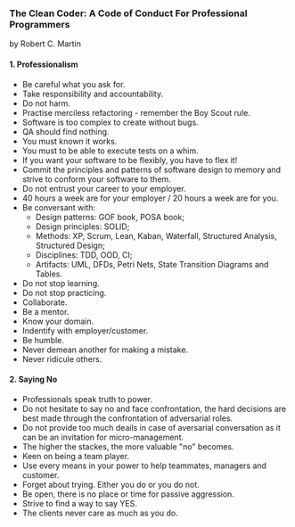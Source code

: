 ### The Clean Coder: A Code of Conduct For Professional Programmers
by Robert C. Martin 
#### 1. Professionalism
- Be careful what you ask for.
- Take responsibility and accountability.
- Do not harm.
- Practise merciless refactoring - remember the Boy Scout rule.
- Software is too complex to create without bugs.
- QA should find nothing.
- You must known it works.
- You must to be able to execute tests on a whim.
- If you want your software to be flexibly, you have to flex it!
- Commit the principles and patterns of software design to memory and strive to conform your software to them.
- Do not entrust your career to your employer.
- 40 hours a week are for your employer / 20 hours a week are for you.
- Be conversant with:
    - Design patterns: GOF book, POSA book;
    - Design principles: SOLID;
    - Methods: XP, Scrum, Lean, Kaban, Waterfall, Structured Analysis, Structured Design;
    - Disciplines: TDD, OOD, CI;
    - Artifacts: UML, DFDs, Petri Nets, State Transition Diagrams and Tables.
- Do not stop learning.
- Do not stop practicing.
- Collaborate.
- Be a mentor.
- Know your domain.
- Indentify with employer/customer.
- Be humble.
- Never demean another for making a mistake.
- Never ridicule others.

#### 2. Saying No
- Professionals speak truth to power.
- Do not hesitate to say no and face confrontation, 
the hard decisions are best made through the confrontation of adversarial roles.
- Do not provide too much deails in case of aversarial conversation as it can be an invitation for micro-management.
- The higher the stackes, the more valuable "no" becomes.
- Keen on being a team player.
- Use every means in your power to help teammates, managers and customer.
- Forget about trying. Either you do or you do not.
- Be open, there is no place or time for passive aggression.
- Strive to find a way to say YES.
- The clients never care as much as you do.